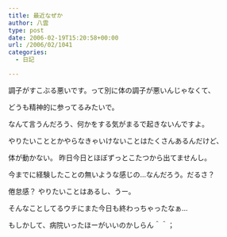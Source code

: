 ```yaml
---
title: 最近なぜか
author: 八雲
type: post
date: 2006-02-19T15:20:58+00:00
url: /2006/02/1041
categories:
  - 日記

---
```

調子がすこぶる悪いです。って別に体の調子が悪いんじゃなくて、
  
どうも精神的に参ってるみたいで。
  
なんて言うんだろう、何かをする気がまるで起きないんですよ。
  
やりたいこととかやらなきゃいけないことはたくさんあるんだけど、
  
体が動かない。 昨日今日とほぼずっとこたつから出てませんし。
  
今までに経験したことの無いような感じの…なんだろう。だるさ？
  
倦怠感？ やりたいことはあるし、うー。
  
そんなことしてるウチにまた今日も終わっちゃったなぁ…

もしかして、病院いったほーがいいのかしらん＾＾；